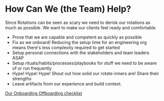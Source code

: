 # How Can We (the Team) Help?

Since Rotations can be seen as scary we need to derisk our rotations as much as possible.
We want to make our clients feel ready and comfortable.

- Prove that we are capable and competent as quickly as possible
- Fix as we onboard! Reducing the setup time for an engineering org means there's less complexity required to get started
- Setup personal connections with the stakeholders and team leaders ASAP
- Setup rituals/habits/processes/playbooks for stuff we need to be aware of or run frequently
- Hype! Hype! Hype! Shout out how solid our rotate-inners are! Share their strengths
- Leave artifacts from our experience and build context.

[Our Onboarding Offboarding checklist](https://github.com/thoughtbot/handbook/blob/main/consulting/onboarding-offboarding.md)
